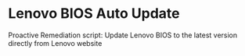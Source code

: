 # Lenovo BIOS Auto Update
Proactive Remediation script: Update Lenovo BIOS to the latest version directly from Lenovo website
